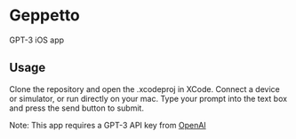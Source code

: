 # Geppetto
GPT-3 iOS app

## Usage
Clone the repository and open the .xcodeproj in XCode. Connect a device or simulator, or run directly on your mac.
Type your prompt into the text box and press the send button to submit.



Note:
This app requires a GPT-3 API key from [OpenAI](beta.openai.com)
